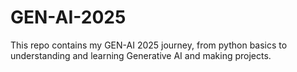 # GEN-AI-2025

This repo contains my GEN-AI 2025 journey, from python basics to understanding and learning Generative AI and making projects.
